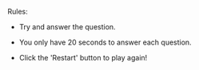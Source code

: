 Rules:

- Try and answer the question. 

- You only have 20 seconds to answer each question.

- Click the 'Restart' button to play again! 